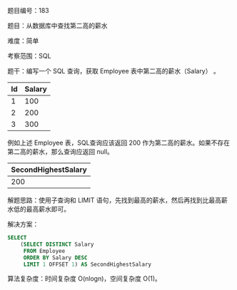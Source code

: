 题目编号：183

题目：从数据库中查找第二高的薪水

难度：简单

考察范围：SQL

题干：编写一个 SQL 查询，获取 Employee 表中第二高的薪水（Salary） 。

| Id | Salary |
|----|--------|
| 1  | 100    |
| 2  | 200    |
| 3  | 300    |

例如上述 Employee 表，SQL查询应该返回 200 作为第二高的薪水。如果不存在第二高的薪水，那么查询应返回 null。

| SecondHighestSalary |
|---------------------|
| 200                 |

解题思路：使用子查询和 LIMIT 语句，先找到最高的薪水，然后再找到比最高薪水低的最高薪水即可。

解决方案：

```sql
SELECT 
    (SELECT DISTINCT Salary 
     FROM Employee 
     ORDER BY Salary DESC 
     LIMIT 1 OFFSET 1) AS SecondHighestSalary
```

算法复杂度：时间复杂度 O(nlogn)，空间复杂度 O(1)。